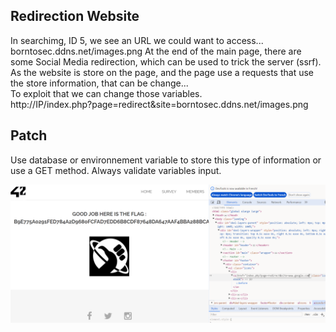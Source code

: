 ## Redirection Website

In searchimg, ID 5, we see an URL we could want to access... borntosec.ddns.net/images.png
At the end of the main page, there are some Social Media redirection, which can be used to trick the server (ssrf).
As the website is store on the page, and the page use a requests that use the store information, that can be change...   
To exploit that we can change those variables.  
http://IP/index.php?page=redirect&site=borntosec.ddns.net/images.png

## Patch 
Use database or environnement variable to store this type of information or use a GET method.
Always validate variables input.

![image](./Ressources/redirection_link_change.png)
